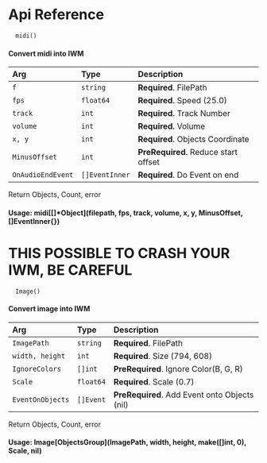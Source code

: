 
# Api Reference

```Func
  midi()
```

#### Convert midi into IWM

|    Arg    | Type     | Description                |
| :-------- | :------- | :------------------------- |
|    `f`    | `string` | **Required**. FilePath     |
|   `fps`   | `float64` | **Required**. Speed (25.0)    |
|  `track`  | `int` | **Required**. Track Number|
|  `volume`  | `int` | **Required**. Volume|
|  `x, y`  | `int` | **Required**. Objects Coordinate|
|  `MinusOffset`  | `int` | **PreRequired**. Reduce start offset|
|  `OnAudioEndEvent`  | `[]EventInner` | **Required**. Do Event on end|

Return Objects, Count, error
#### Usage: midi[[]*Object](filepath, fps, track, volume, x, y, MinusOffset, []EventInner{})
###

# THIS POSSIBLE TO CRASH YOUR IWM, BE CAREFUL
```Func
  Image()
```

#### Convert image into IWM

|    Arg    | Type     | Description                |
| :-------- | :------- | :------------------------- |
|    `ImagePath`    | `string` | **Required**. FilePath     |
|   `width, height`   | `int` | **Required**. Size (794, 608)    |
|  `IgnoreColors`  | `[]int` | **PreRequired**. Ignore Color(B, G, R)|
|  `Scale`  | `float64` | **Required**. Scale (0.7)|
|  `EventOnObjects`  | `[]Event` | **PreRequired**. Add Event onto Objects (nil)|

Return Objects, Count, error
#### Usage: Image[ObjectsGroup](ImagePath, width, height, make([]int, 0), Scale, nil)
